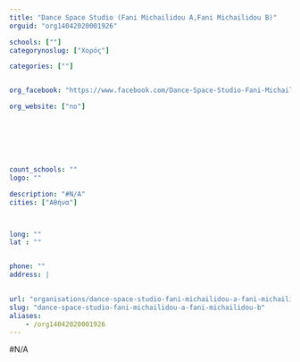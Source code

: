 ```yaml
---
title: "Dance Space Studio (Fani Michailidou A,Fani Michailidou B)"
orguid: "org14042020001926"

schools: [""]
categorynoslug: ["Χορός"]

categories: [""]


org_facebook: "https://www.facebook.com/Dance-Space-Studio-Fani-Michailidou-AFani-Michailidou-B-269576736441655"

org_website: ["no"]







count_schools: ""
logo: ""

description: "#N/A"
cities: ["Αθήνα"]



long: ""
lat : ""


phone: ""
address: |
    

url: "organisations/dance-space-studio-fani-michailidou-a-fani-michailidou-b/athina/"
slug: "dance-space-studio-fani-michailidou-a-fani-michailidou-b"
aliases:
    - /org14042020001926
---
```


#N/A
